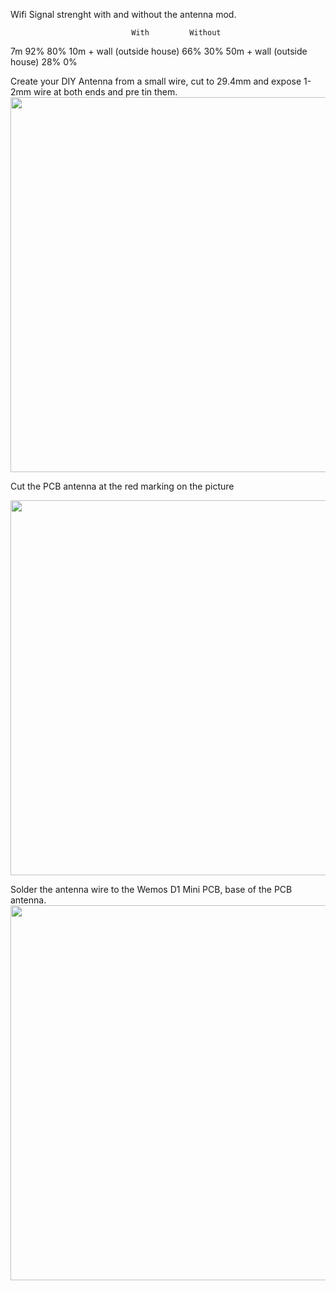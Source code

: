 
Wifi Signal strenght with and without the antenna mod.


                               With			Without
7m                              92%			80%
10m + wall (outside house)	66%			30%
50m + wall (outside house)	28%			0%


Create your DIY Antenna from a small wire, cut to 29.4mm and expose 1-2mm wire at both ends and pre tin them.
<img src="https://github.com/tedelm/MRTEEL/blob/master/IMG/29_4mmWire.jpg" width="600"/>

Cut the PCB antenna at the red marking on the picture

<img src="https://github.com/tedelm/MRTEEL/blob/master/IMG/wemosd1miniCut.PNG" width="600"/>

Solder the antenna wire to the Wemos D1 Mini PCB, base of the PCB antenna.
<img src="https://raw.githubusercontent.com/tedelm/MRTEEL/master/IMG/CompleteHackAntenna.jpg" width="600"/>
